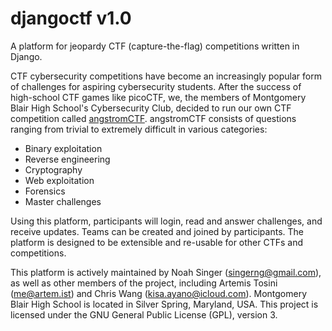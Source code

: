 # djangoctf v1.0
A platform for jeopardy CTF (capture-the-flag) competitions written in Django.

CTF cybersecurity competitions have become an increasingly popular form of challenges for aspiring cybersecurity students.
After the success of high-school CTF games like picoCTF, we, the members of Montgomery Blair High School's Cybersecurity Club, decided to run our own CTF competition called [angstromCTF](https://angstromctf.com).
angstromCTF consists of questions ranging from trivial to extremely difficult in various categories:

* Binary exploitation
* Reverse engineering
* Cryptography
* Web exploitation
* Forensics
* Master challenges

Using this platform, participants will login, read and answer challenges, and receive updates.  Teams can be created and joined by participants.  The platform is designed to be extensible and re-usable for other CTFs and competitions.

This platform is actively maintained by Noah Singer (singerng@gmail.com), as well as other members of the project, including Artemis Tosini (me@artem.ist) and Chris Wang (kisa.ayano@icloud.com).  Montgomery Blair High School is located in Silver Spring, Maryland, USA.  This project is licensed under the GNU General Public License (GPL), version 3.
